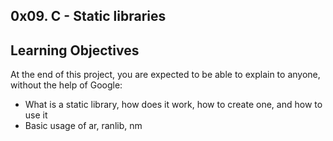 ## 0x09. C - Static libraries
## 
## Learning Objectives
At the end of this project, you are expected to be able to explain to anyone, without the help of Google:

* What is a static library, how does it work, how to create one, and how to use it
* Basic usage of ar, ranlib, nm
